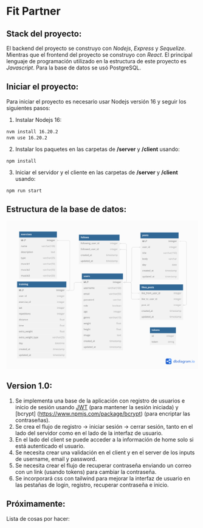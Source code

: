 # Fit Partner

## Stack del proyecto:
El backend del proyecto se construyo con *Nodejs*, *Express* y *Sequelize*. Mientras que el frontend del proyecto se construyo con *React*. El principal lenguaje de programación utilizado en la estructura de este proyecto es *Javascript*. Para la base de datos se usó PostgreSQL.

## Iniciar el proyecto:
Para iniciar el proyecto es necesario usar Nodejs versión 16 y seguir los siguientes pasos:
1. Instalar Nodejs 16:
```
nvm install 16.20.2
nvm use 16.20.2
```
2. Instalar los paquetes en las carpetas de **/server** y **/client** usando:
```
npm install
```
3. Iniciar el servidor y el cliente en las carpetas de **/server** y **/client** usando:
```
npm run start
```

## Estructura de la base de datos:
![Modelo de datos](./server/src/database/fitpartner.png)

## Version 1.0:
1. Se implementa una base de la aplicación con registro de usuarios e inicio de sesión usando [JWT](https://jwt.io/) (para mantener la sesión iniciada) y [bcrypt] (https://www.npmjs.com/package/bcrypt) (para encriptar las contraseñas).
2. Se crea el flujo de registro -> iniciar sesión -> cerrar sesión, tanto en el lado del servidor como en el lado de la interfaz de usuario. 
3. En el lado del client se puede acceder a la información de home solo si está autenticado el usuario.
4. Se necesita crear una validación en el client y en el server de los inputs de username, email y password.
5. Se necesita crear el flujo de recuperar contraseña enviando un correo con un link (usando tokens) para cambiar la contraseña.
6. Se incorporará css con tailwind para mejorar la interfaz de usuario en las pestañas de login, registro, recuperar contraseña e inicio.

## Próximamente:
Lista de cosas por hacer: